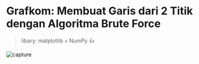 # Grafkom: Membuat Garis dari 2 Titik dengan Algoritma Brute Force
> libary: matplotlib + NumPy :+1:

![capture](https://github.com/iccangji/Grafkom-LineBruteForce/blob/master/capture.png)
